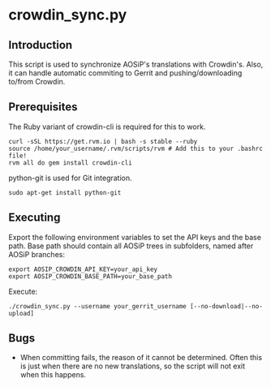 crowdin_sync.py
==================

Introduction
------------
This script is used to synchronize AOSiP's translations with Crowdin's. Also, it can handle
automatic commiting to Gerrit and pushing/downloading to/from Crowdin.

Prerequisites
-------------
The Ruby variant of crowdin-cli is required for this to work.

    curl -sSL https://get.rvm.io | bash -s stable --ruby
    source /home/your_username/.rvm/scripts/rvm # Add this to your .bashrc file!
    rvm all do gem install crowdin-cli

python-git is used for Git integration.

    sudo apt-get install python-git

Executing
---------
Export the following environment variables to set the API keys and the base path.
Base path should contain all AOSiP trees in subfolders, named after AOSiP branches:

    export AOSIP_CROWDIN_API_KEY=your_api_key
    export AOSIP_CROWDIN_BASE_PATH=your_base_path

Execute:

    ./crowdin_sync.py --username your_gerrit_username [--no-download|--no-upload]

Bugs
----
 - When committing fails, the reason of it cannot be determined. Often this is just when there
   are no new translations, so the script will not exit when this happens.
